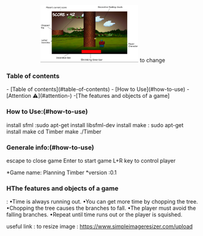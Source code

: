 <p align="center">
    <img src="https://github.com/amaraoussama94/Timber/blob/main/Game.png" height="150"> to change 
</p>
<h3 align="left"> Table of contents</h3>   
- [Table of contents](#table-of-contents)
- [How to Use](#how-to-use)
  - [Attention ⚠](#attention-)
  -[The features and objects of a game]
<h3 align="left">How to Use:(#how-to-use)</h3>    
install sfml :sudo apt-get install libsfml-dev
install make : sudo apt-get install  make
               cd Timber
               make
               ./Timber
<h3 align="left">Generale info:(#how-to-use)</h3>    
escape to close  game
Enter to start game
L+R key to control player

*Game name: Planning Timber
*version :0.1

<h3 align="left">HThe features and objects of a game </h3>  :  
                                    •Time is always running out.
                                    •You can get more time by chopping the tree.
                                    •Chopping the tree causes the branches to fall.
                                    •The player must avoid the falling branches.
                                    •Repeat until time runs out or the player is squished.

useful link :
to resize image : https://www.simpleimageresizer.com/upload
